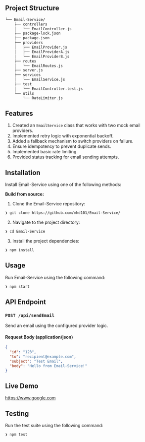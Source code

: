 
##  Project Structure

```sh
└── Email-Service/
    ├── controllers
    │   └── EmailController.js
    ├── package-lock.json
    ├── package.json
    ├── providers
    │   ├── EmailProvider.js
    │   ├── EmailProviderA.js
    │   └── EmailProviderB.js
    ├── routes
    │   └── EmailRoutes.js
    ├── server.js
    ├── services
    │   └── EmailService.js
    ├── test
    │   └── EmailController.test.js
    └── utils
        └── RateLimiter.js
```

## Features

1. Created an `EmailService` class that works with two mock email providers.  
2. Implemented retry logic with exponential backoff.  
3. Added a fallback mechanism to switch providers on failure.  
4. Ensure idempotency to prevent duplicate sends.  
5. Implemented basic rate limiting.  
6. Provided status tracking for email sending attempts.

##  Installation

Install Email-Service using one of the following methods:

**Build from source:**

1. Clone the Email-Service repository:
```sh
❯ git clone https://github.com/mhd101/Email-Service/
```

2. Navigate to the project directory:
```sh
❯ cd Email-Service
```

3. Install the project dependencies:


```sh
❯ npm install
```


##  Usage
Run Email-Service using the following command:

```sh
❯ npm start
```

## API Endpoint

### `POST /api/sendEmail`

Send an email using the configured provider logic.

#### Request Body (application/json)

```json
{
  "id": "123",
  "to": "recipient@example.com",
  "subject": "Test Email",
  "body": "Hello from Email-Service!"
}
```

## Live Demo

https://www.google.com


##  Testing
Run the test suite using the following command:

```sh
❯ npm test
```

